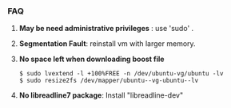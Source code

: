 ### FAQ


1. **May be need administrative privileges** : use 'sudo' .


2. **Segmentation Fault**: reinstall vm with larger memory.

3. **No space left when downloading boost file**

   ```
   $ sudo lvextend -l +100%FREE -n /dev/ubuntu-vg/ubuntu -lv
   $ sudo resize2fs /dev/mapper/ubuntu--vg-ubuntu--lv
   ```

 4. **No libreadline7 package**: Install "libreadline-dev"

